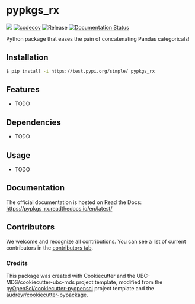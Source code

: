 # pypkgs_rx 

![](https://github.com/rainbowxyt0305/pypkgs_rx/workflows/build/badge.svg) [![codecov](https://codecov.io/gh/rainbowxyt0305/pypkgs_rx/branch/main/graph/badge.svg)](https://codecov.io/gh/rainbowxyt0305/pypkgs_rx) ![Release](https://github.com/rainbowxyt0305/pypkgs_rx/workflows/Release/badge.svg) [![Documentation Status](https://readthedocs.org/projects/pypkgs_rx/badge/?version=latest)](https://pypkgs_rx.readthedocs.io/en/latest/?badge=latest)

Python package that eases the pain of concatenating Pandas categoricals!

## Installation

```bash
$ pip install -i https://test.pypi.org/simple/ pypkgs_rx
```

## Features

- TODO

## Dependencies

- TODO

## Usage

- TODO

## Documentation

The official documentation is hosted on Read the Docs: https://pypkgs_rx.readthedocs.io/en/latest/

## Contributors

We welcome and recognize all contributions. You can see a list of current contributors in the [contributors tab](https://github.com/rainbowxyt0305/pypkgs_rx/graphs/contributors).

### Credits

This package was created with Cookiecutter and the UBC-MDS/cookiecutter-ubc-mds project template, modified from the [pyOpenSci/cookiecutter-pyopensci](https://github.com/pyOpenSci/cookiecutter-pyopensci) project template and the [audreyr/cookiecutter-pypackage](https://github.com/audreyr/cookiecutter-pypackage).
